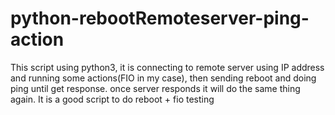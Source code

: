# python-rebootRemoteserver-ping-action
This script using python3, it is connecting to remote server using IP address and running some actions(FIO in my case), then sending reboot and doing ping until get response. once server responds it will do the same thing again. It is a good script to do reboot + fio testing
